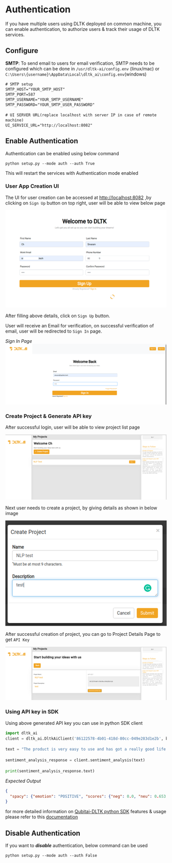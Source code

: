 # Authentication 
If you have multiple users using DLTK deployed on common machine, you can enable authentication, to authorize users & track their usage of DLTK services.

## Configure
**SMTP**: To send email to users for email verification, SMTP needs to be configured which can be done in `/usr/dltk-ai/config.env` (linux/mac) or `C:\Users\{username}\AppData\Local\dltk_ai\config.env`(windows)
    
    # SMTP setup
    SMTP_HOST="YOUR_SMTP_HOST"
    SMTP_PORT=587
    SMTP_USERNAME="YOUR_SMTP_USERNAME"
    SMTP_PASSWORD="YOUR_SMTP_USER_PASSWORD"
  
    # UI SERVER URL(replace localhost with server IP in case of remote machine)
    UI_SERVICE_URL="http://localhost:8082"
    


## Enable Authentication
Authentication can be enabled using below command

```commandline
python setup.py --mode auth --auth True
```

This will restart the services with Authentication mode enabled

### User App Creation UI
The UI for user creation can be accessed at [http://localhost:8082]() ,by clicking on `Sign Up` button on top right, user will be able to view below page

![Sign Up page](images/signup.png)

After filling above details, click on `Sign Up` button.

User will receive an Email for verification, on successful verification of email, user will be redirected to `Sign In` page.

*Sign In Page*
![Sign In Page](images/login.png) 

### Create Project & Generate API key
After successful login, user will be able to view project list page
 
![Project List](images/project%20list%20page.png)

Next user needs to create a project, by giving details as shown in below image

![Create Project](images/create%20project.png)

After successful creation of project, you can go to Project Details Page to get `API Key`   

![Project Details page](images/project%20details%20page.png)


### Using API key in SDK
Using above generated API key you can use in python SDK client

```python
import dltk_ai
client = dltk_ai.DltkAiClient('86122578-4b01-418d-80cc-049e283d1e2b', base_url='http://localhost:8000')

text = "The product is very easy to use and has got a really good life expectancy."

sentiment_analysis_response = client.sentiment_analysis(text)

print(sentiment_analysis_response.text)
```

_Expected Output_
```json
{
  "spacy": {"emotion": "POSITIVE", "scores": {"neg": 0.0, "neu": 0.653, "pos": 0.347, "compound": 0.7496}}
}
```

for more detailed information on [Qubitai-DLTK python SDK](https://github.com/dltk-ai/qubitai-dltk) features & usage please refer to this [documentation](https://docs.dltk.ai)

## Disable Authentication

If you want to ***disable*** authentication, below command can be used

```commandline
python setup.py --mode auth --auth False
```

